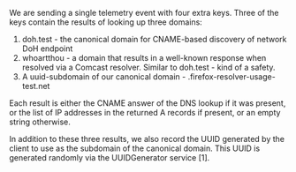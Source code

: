 We are sending a single telemetry event with four extra keys. Three of the keys contain the results of looking up three domains:
1. doh.test - the canonical domain for CNAME-based discovery of network DoH endpoint
2. whoartthou - a domain that results in a well-known response when resolved via a Comcast resolver. Similar to doh.test - kind of a safety.
3. A uuid-subdomain of our canonical domain - <uuid>.firefox-resolver-usage-test.net

Each result is either the CNAME answer of the DNS lookup if it was present, or the list of IP addresses in the returned A records if present, or an empty string otherwise.

In addition to these three results, we also record the UUID generated by the client to use as the subdomain of the canonical domain. This UUID is generated randomly via the UUIDGenerator service [1].
